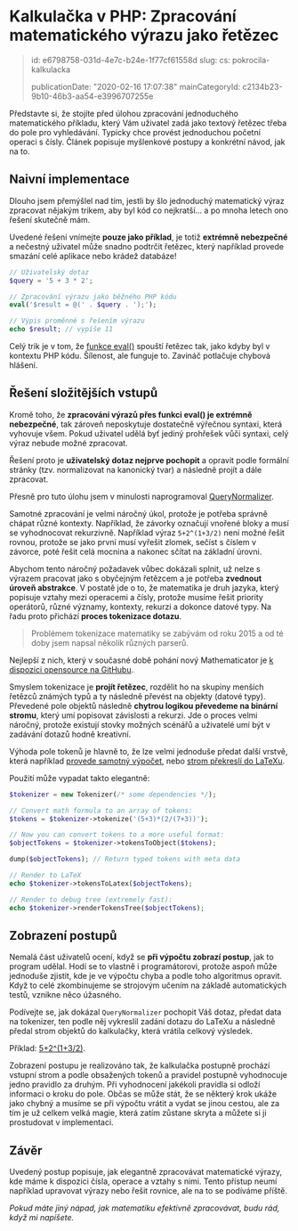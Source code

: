 Kalkulačka v PHP: Zpracování matematického výrazu jako řetězec
==============================================================

> id: e6798758-031d-4e7c-b24e-1f77cf61558d
> slug:
> 	cs: pokrocila-kalkulacka
> 
> publicationDate: "2020-02-16 17:07:38"
> mainCategoryId: c2134b23-9b10-46b3-aa54-e3996707255e

Představte si, že stojíte před úlohou zpracování jednoduchého matematického příkladu, který Vám uživatel zadá jako textový řetězec třeba do pole pro vyhledávání. Typicky chce provést jednoduchou početní operaci s čísly. Článek popisuje myšlenkové postupy a konkrétní návod, jak na to.

Naivní implementace
-------------------

Dlouho jsem přemýšlel nad tím, jestli by šlo jednoduchý matematický výraz zpracovat nějakým trikem, aby byl kód co nejkratší… a po mnoha letech ono řešení skutečně mám.

Uvedené řešení vnímejte **pouze jako příklad**, je totiž **extrémně nebezpečné** a nečestný uživatel může snadno podtrčit řetězec, který například provede smazání celé aplikace nebo krádež databáze!

```php
// Uživatelský dotaz
$query = '5 + 3 * 2';

// Zpracování výrazu jako běžného PHP kódu
eval('$result = @(' . $query . ');');

// Výpis proměnné s řešením výrazu
echo $result; // vypíše 11
```

Celý trik je v tom, že <a href="/funkce-eval">funkce eval()</a> spouští řetězec tak, jako kdyby byl v kontextu PHP kódu. Šílenost, ale funguje to. Zavináč potlačuje chybová hlášení.

Řešení složitějších vstupů
--------------------------

Kromě toho, že **zpracování výrazů přes funkci eval() je extrémně nebezpečné**, tak zároveň neposkytuje dostatečně výřečnou syntaxi, která vyhovuje všem. Pokud uživatel udělá byť jediný prohřešek vůči syntaxi, celý výraz nebude možné zpracovat.

Řešení proto je **uživatelský dotaz nejprve pochopit** a opravit podle formální stránky (tzv. normalizovat na kanonický tvar) a následně projít a dále zpracovat.

Přesně pro tuto úlohu jsem v minulosti naprogramoval [QueryNormalizer](https://github.com/mathematicator-core/engine/blob/master/src/QueryNormalizer.php).

Samotné zpracování je velmi náročný úkol, protože je potřeba správně chápat různé kontexty. Například, že závorky označují vnořené bloky a musí se vyhodnocovat rekurzivně. Například výraz `5+2^(1+3/2)` není možné řešit rovnou, protože se jako první musí vyřešit zlomek, sečíst s číslem v závorce, poté řešit celá mocnina a nakonec sčítat na základní úrovni.

Abychom tento náročný požadavek vůbec dokázali splnit, už nelze s výrazem pracovat jako s obyčejným řetězcem a je potřeba **zvednout úroveň abstrakce**. V postatě jde o to, že matematika je druh jazyka, který popisuje vztahy mezi operacemi a čísly, protože musíme řešit priority operátorů, různé významy, kontexty, rekurzi a dokonce datové typy. Na řadu proto přichází **proces tokenizace dotazu**.

> Problémem tokenizace matematiky se zabývám od roku 2015 a od té doby jsem napsal několik různých parserů.

Nejlepší z nich, který v současné době pohání nový Mathematicator je [k dispozici opensource na GitHubu](https://github.com/mathematicator-core/tokenizer).

Smyslem tokenizace je **projít řetězec**, rozdělit ho na skupiny menších řetězců známých typů a ty následně převést na objekty (datové typy). Převedené pole objektů následně **chytrou logikou převedeme na binární stromu**, který umí popisovat závislosti a rekurzi. Jde o proces velmi náročný, protože existují stovky možných scénářů a uživatelé umí být v zadávání dotazů hodně kreativní.

Výhoda pole tokenů je hlavně to, že lze velmi jednoduše předat další vrstvě, která například [provede samotný výpočet](https://github.com/mathematicator-core/calculator), nebo [strom překreslí do LaTeXu](https://github.com/mathematicator-core/tokenizer/blob/master/src/TokensToLatex.php).

Použití může vypadat takto elegantně:

```php
$tokenizer = new Tokenizer(/* some dependencies */);

// Convert math formula to an array of tokens:
$tokens = $tokenizer->tokenize('(5+3)*(2/(7+3))');

// Now you can convert tokens to a more useful format:
$objectTokens = $tokenizer->tokensToObject($tokens);

dump($objectTokens); // Return typed tokens with meta data

// Render to LaTeX
echo $tokenizer->tokensToLatex($objectTokens);

// Render to debug tree (extremely fast):
echo $tokenizer->renderTokensTree($objectTokens);
```

Zobrazení postupů
-----------------

Nemalá část uživatelů ocení, když se **při výpočtu zobrazí postup**, jak to program udělal. Hodí se to vlastně i programátorovi, protože aspoň může jednoduše zjistit, kde je ve výpočtu chyba a podle toho algoritmus opravit. Když to celé zkombinujeme se strojovým učením na základě automatických testů, vznikne něco úžasného.

Podívejte se, jak dokázal `QueryNormalizer` pochopit Váš dotaz, předat data na tokenizer, ten podle něj vykreslil zadání dotazu do LaTeXu a následně předal strom objektů do kalkulačky, která vrátila celkový výsledek.

Příklad: [5+2^(1+3/2)](https://mathematicator.com/search/5%2B2%5E%281%2B3/2%29).

Zobrazení postupu je realizováno tak, že kalkulačka postupně prochází vstupní strom a podle obsažených tokenů a pravidel postupně vyhodnocuje jedno pravidlo za druhým. Při vyhodnocení jakékoli pravidla si odloží informaci o kroku do pole. Občas se může stát, že se některý krok ukáže jako chybný a musíme se při výpočtu vrátit a vydat se jinou cestou, ale za tím je už celkem velká magie, která zatím zůstane skryta a můžete si ji prostudovat v implementaci.

Závěr
-----

Uvedený postup popisuje, jak elegantně zpracovávat matematické výrazy, kde máme k dispozici čísla, operace a vztahy s nimi. Tento přístup neumí například upravovat výrazy nebo řešit rovnice, ale na to se podíváme příště.

*Pokud máte jiný nápad, jak matematiku efektivně zpracovávat, budu rád, když mi napíšete.*
